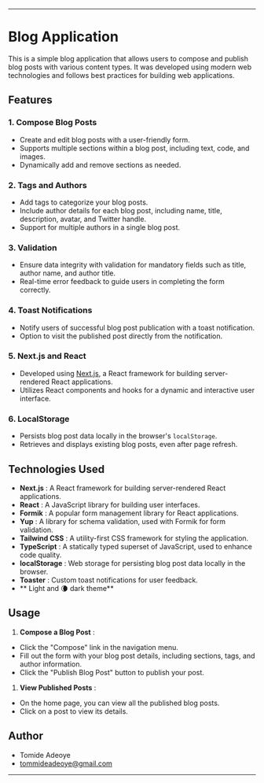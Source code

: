
---
# Blog Application

This is a simple blog application that allows users to compose and publish blog posts with various content types. It was developed using modern web technologies and follows best practices for building web applications.


## Features

### 1. Compose Blog Posts

* Create and edit blog posts with a user-friendly form.
* Supports multiple sections within a blog post, including text, code, and images.
* Dynamically add and remove sections as needed.

### 2. Tags and Authors

* Add tags to categorize your blog posts.
* Include author details for each blog post, including name, title, description, avatar, and Twitter handle.
* Support for multiple authors in a single blog post.

### 3. Validation

* Ensure data integrity with validation for mandatory fields such as title, author name, and author title.
* Real-time error feedback to guide users in completing the form correctly.

### 4. Toast Notifications

* Notify users of successful blog post publication with a toast notification.
* Option to visit the published post directly from the notification.

### 5. Next.js and React

* Developed using [Next.js](https://nextjs.org/), a React framework for building server-rendered React applications.
* Utilizes React components and hooks for a dynamic and interactive user interface.

### 6. LocalStorage

* Persists blog post data locally in the browser's `localStorage`.
* Retrieves and displays existing blog posts, even after page refresh.

## Technologies Used

*  **Next.js** : A React framework for building server-rendered React applications.
*  **React** : A JavaScript library for building user interfaces.
*  **Formik** : A popular form management library for React applications.
*  **Yup** : A library for schema validation, used with Formik for form validation.
*  **Tailwind CSS** : A utility-first CSS framework for styling the application.
*  **TypeScript** : A statically typed superset of JavaScript, used to enhance code quality.
*  **localStorage** : Web storage for persisting blog post data locally in the browser.
*  **Toaster** : Custom toast notifications for user feedback.
*  ** Light and 🌘 dark theme** 

## Usage

1.  **Compose a Blog Post** :
   * Click the "Compose" link in the navigation menu.
   * Fill out the form with your blog post details, including sections, tags, and author information.
   * Click the "Publish Blog Post" button to publish your post.
1.  **View Published Posts** :
   * On the home page, you can view all the published blog posts.
   * Click on a post to view its details.

## Author

* Tomide Adeoye
* tommideadeoye@gmail.com
---
